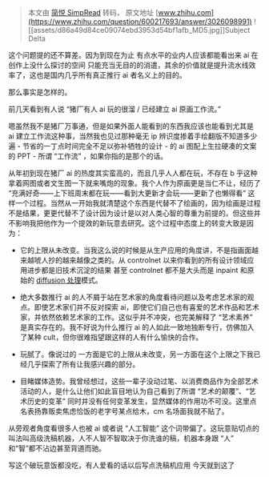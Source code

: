 > 本文由 [简悦 SimpRead](http://ksria.com/simpread/) 转码， 原文地址 [www.zhihu.com](https://www.zhihu.com/question/600217693/answer/3026098991) ![[assets/d86a49d84ce09074ebd3953d54bf1afb_MD5.jpg]]Subject Delta

这个问题提的还不算差。因为到现在为止 有点水平的业内人应该都能看出来 ai 在创作上没什么探讨的空间 只能充当无目的的消遣，其余的价值就是提升流水线效率了，这也是国内几乎所有真正推行 ai 者名义上的目的。

那么事实是怎样的。

前几天看到有人说 “猪厂有人 ai 玩的很溜 / 已经建立 ai 原画工作流。”

嗯虽然我不是猪厂万事通，但是如果外面人能看到的东西我应该也能看到尤其是 ai 建立工作流这种事，当然我也见过那种毫无 ip 辨识度掺着手绘翻版不知道多少遍 - 节省的一丁点时间完全不足以弥补牺牲的设计 - 的 ai 图配上生拉硬凑的文案的 PPT - 所谓 “工作流” ，如果你指的是那个的话。

从年初到现在猪厂 ai 的热度其实蛮高的，而且几乎人人都在玩，不存在 b 乎这种拿着网图或者文生图一下就来嘴炮的现象。我个人作为原画更是当仁不让，经历了 “充满好奇——上下班周末都在玩——看到大更新才会玩——更新了也懒得看” 这样一个过程。当然从一开始我就清楚这个东西是代替不了绘画的，因为绘画是过程不是结果，更更代替不了设计因为设计是以对人类心智的尊重为前提的。但这些并不影响我把他作为一个提效的新玩意去研究。这个过程中态度上的转变大致是因为：

- 它的上限从未改变。当我这么说的时候是从生产应用的角度讲，不是指画面越来越唬人抄的越来越像之类的。从 controlnet 以来你看到的所有设计领域应用进步都是旧技术沉淀的结果 甚至 controlnet 都不是大头而是 inpaint 和原始的 [diffusion 处理](https://www.zhihu.com/search?q=diffusion%E5%A4%84%E7%90%86&search_source=Entity&hybrid_search_source=Entity&hybrid_search_extra=%7B%22sourceType%22%3A%22answer%22%2C%22sourceId%22%3A3026098991%7D)模式。

- 绝大多数推行 ai 的人不屑于站在艺术家的角度看待问题以及考虑艺术家的观点。即使艺术家们并不反对探索 ai，即使它们自己也有喜爱的艺术作品和艺术家，并依然依赖艺术家的工作。这似乎并不冲突，也完美解释了 “艺术素养” 是真实存在的。我不好说为什么推行 ai 的人如此一致地独断专行，仿佛加入了某种 cult，但你很难指望跟这样的人有什么愉快的合作。

- 玩腻了。像说过的 一方面是它的上限从未改变，另一方面在这个上限之下我已经几乎探索了所有让我感兴趣的部分。

- 目睹媒体造势。我曾经想过，这些一辈子没动过笔、以消费商品作为全部艺术活动的人，是什么让他们如此盲目地认为自己看到了所谓 “艺术的颠覆”、“艺术历史的变革” 同时并没有任何变革发生，显然媒体的作用功不可没。这里点名表扬靠贩卖焦虑恰饭的老字号某点给木，cm 名场面我就不贴了。

从旁观者角度看很多人也被 ai 或者说 “人工智能” 这个词带偏了。这玩意贴切点的叫法叫高级洗稿机器，人不人智不智取决于你洗谁的稿，机器本身跟 “人” 和“智”都不沾边甚至背道而驰。

写这个破玩意饭都没吃，有人爱看的话以后写点洗稿机应用 今天就到这了